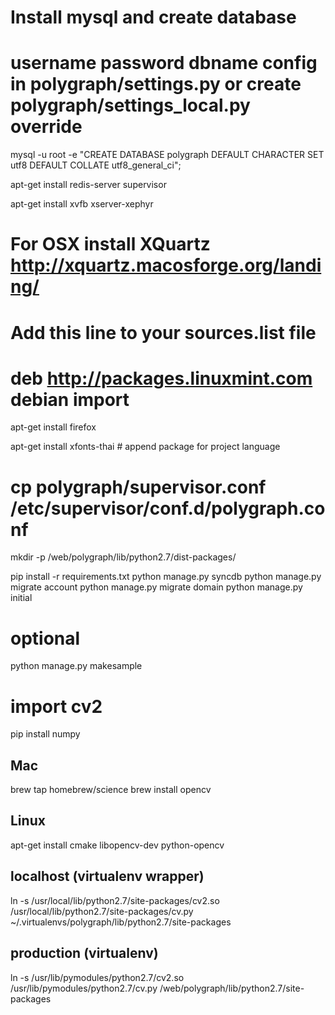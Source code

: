 # Install mysql and create database
# username password dbname config in polygraph/settings.py or create polygraph/settings_local.py override
mysql -u root -e "CREATE DATABASE polygraph DEFAULT CHARACTER SET utf8 DEFAULT COLLATE utf8_general_ci";

apt-get install redis-server supervisor


apt-get install xvfb xserver-xephyr
# For OSX install XQuartz http://xquartz.macosforge.org/landing/

# Add this line to your sources.list file
# deb http://packages.linuxmint.com debian import
apt-get install firefox

apt-get install xfonts-thai # append package for project language

# cp polygraph/supervisor.conf /etc/supervisor/conf.d/polygraph.conf 

mkdir -p /web/polygraph/lib/python2.7/dist-packages/

pip install -r requirements.txt
python manage.py syncdb
python manage.py migrate account
python manage.py migrate domain
python manage.py initial

# optional
python manage.py makesample

# import cv2

pip install numpy

## Mac
brew tap homebrew/science
brew install opencv

## Linux
apt-get install cmake libopencv-dev python-opencv


## localhost (virtualenv wrapper)
ln -s /usr/local/lib/python2.7/site-packages/cv2.so /usr/local/lib/python2.7/site-packages/cv.py ~/.virtualenvs/polygraph/lib/python2.7/site-packages

## production (virtualenv)
ln -s /usr/lib/pymodules/python2.7/cv2.so /usr/lib/pymodules/python2.7/cv.py /web/polygraph/lib/python2.7/site-packages
